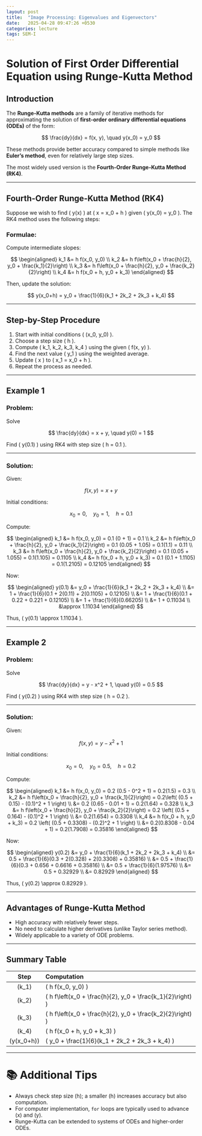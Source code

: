 ```yaml
---
layout: post
title:  "Image Processing: Eigenvalues and Eigenvectors"
date:   2025-04-28 09:47:26 +0530
categories: lecture
tags: SEM-I
---
```


# Solution of First Order Differential Equation using Runge-Kutta Method

## Introduction

The **Runge-Kutta methods** are a family of iterative methods for approximating the solution of **first-order ordinary differential equations (ODEs)** of the form:

$$
\frac{dy}{dx} = f(x, y), \quad y(x_0) = y_0
$$

These methods provide better accuracy compared to simple methods like **Euler’s method**, even for relatively large step sizes.

The most widely used version is the **Fourth-Order Runge-Kutta Method (RK4)**.

---

## Fourth-Order Runge-Kutta Method (RK4)

Suppose we wish to find \( y(x) \) at \( x = x_0 + h \) given \( y(x_0) = y_0 \). The RK4 method uses the following steps:

### Formulae:

Compute intermediate slopes:

$$
\begin{aligned}
k_1 &= h f(x_0, y_0) \\
k_2 &= h f\left(x_0 + \frac{h}{2}, y_0 + \frac{k_1}{2}\right) \\
k_3 &= h f\left(x_0 + \frac{h}{2}, y_0 + \frac{k_2}{2}\right) \\
k_4 &= h f(x_0 + h, y_0 + k_3)
\end{aligned}
$$

Then, update the solution:

$$
y(x_0+h) = y_0 + \frac{1}{6}(k_1 + 2k_2 + 2k_3 + k_4)
$$

---

## Step-by-Step Procedure

1. Start with initial conditions \( (x_0, y_0) \).
2. Choose a step size \( h \).
3. Compute \( k_1, k_2, k_3, k_4 \) using the given \( f(x, y) \).
4. Find the next value \( y_1 \) using the weighted average.
5. Update \( x \) to \( x_1 = x_0 + h \).
6. Repeat the process as needed.

---

## Example 1

### Problem:

Solve

$$
\frac{dy}{dx} = x + y, \quad y(0) = 1
$$

Find \( y(0.1) \) using RK4 with step size \( h = 0.1 \).

---

### Solution:

Given:

$$
f(x,y) = x + y
$$

Initial conditions:

$$
x_0 = 0, \quad y_0 = 1, \quad h = 0.1
$$

Compute:

$$
\begin{aligned}
k_1 &= h f(x_0, y_0) = 0.1 (0 + 1) = 0.1 \\
k_2 &= h f\left(x_0 + \frac{h}{2}, y_0 + \frac{k_1}{2}\right) = 0.1 (0.05 + 1.05) = 0.1(1.1) = 0.11 \\
k_3 &= h f\left(x_0 + \frac{h}{2}, y_0 + \frac{k_2}{2}\right) = 0.1 (0.05 + 1.055) = 0.1(1.105) = 0.1105 \\
k_4 &= h f(x_0 + h, y_0 + k_3) = 0.1 (0.1 + 1.1105) = 0.1(1.2105) = 0.12105
\end{aligned}
$$

Now:

$$
\begin{aligned}
y(0.1) &= y_0 + \frac{1}{6}(k_1 + 2k_2 + 2k_3 + k_4) \\
&= 1 + \frac{1}{6}(0.1 + 2(0.11) + 2(0.1105) + 0.12105) \\
&= 1 + \frac{1}{6}(0.1 + 0.22 + 0.221 + 0.12105) \\
&= 1 + \frac{1}{6}(0.66205) \\
&= 1 + 0.11034 \\
&\approx 1.11034
\end{aligned}
$$

Thus, \( y(0.1) \approx 1.11034 \).

---

## Example 2

### Problem:

Solve

$$
\frac{dy}{dx} = y - x^2 + 1, \quad y(0) = 0.5
$$

Find \( y(0.2) \) using RK4 with step size \( h = 0.2 \).

---

### Solution:

Given:

$$
f(x,y) = y - x^2 + 1
$$

Initial conditions:

$$
x_0 = 0, \quad y_0 = 0.5, \quad h = 0.2
$$

Compute:

$$
\begin{aligned}
k_1 &= h f(x_0, y_0) = 0.2 (0.5 - 0^2 + 1) = 0.2(1.5) = 0.3 \\
k_2 &= h f\left(x_0 + \frac{h}{2}, y_0 + \frac{k_1}{2}\right) = 0.2\left( (0.5 + 0.15) - (0.1)^2 + 1 \right) \\
&= 0.2 (0.65 - 0.01 + 1) = 0.2(1.64) = 0.328 \\
k_3 &= h f\left(x_0 + \frac{h}{2}, y_0 + \frac{k_2}{2}\right) = 0.2 \left( (0.5 + 0.164) - (0.1)^2 + 1 \right) \\
&= 0.2(1.654) = 0.3308 \\
k_4 &= h f(x_0 + h, y_0 + k_3) = 0.2 \left( (0.5 + 0.3308) - (0.2)^2 + 1 \right) \\
&= 0.2(0.8308 - 0.04 + 1) = 0.2(1.7908) = 0.35816
\end{aligned}
$$

Now:

$$
\begin{aligned}
y(0.2) &= y_0 + \frac{1}{6}(k_1 + 2k_2 + 2k_3 + k_4) \\
&= 0.5 + \frac{1}{6}(0.3 + 2(0.328) + 2(0.3308) + 0.35816) \\
&= 0.5 + \frac{1}{6}(0.3 + 0.656 + 0.6616 + 0.35816) \\
&= 0.5 + \frac{1}{6}(1.97576) \\
&= 0.5 + 0.32929 \\
&= 0.82929
\end{aligned}
$$

Thus, \( y(0.2) \approx 0.82929 \).

---

## Advantages of Runge-Kutta Method

- High accuracy with relatively fewer steps.
- No need to calculate higher derivatives (unlike Taylor series method).
- Widely applicable to a variety of ODE problems.

---

## Summary Table

| Step | Computation |
|:----:|:-----------|
| \(k_1\) | \( h f(x_0, y_0) \) |
| \(k_2\) | \( h f\left(x_0 + \frac{h}{2}, y_0 + \frac{k_1}{2}\right) \) |
| \(k_3\) | \( h f\left(x_0 + \frac{h}{2}, y_0 + \frac{k_2}{2}\right) \) |
| \(k_4\) | \( h f(x_0 + h, y_0 + k_3) \) |
| \(y(x_0+h)\) | \( y_0 + \frac{1}{6}(k_1 + 2k_2 + 2k_3 + k_4) \) |

---

# 📚 Additional Tips

- Always check step size \(h\); a smaller \(h\) increases accuracy but also computation.
- For computer implementation, `for` loops are typically used to advance \(x\) and \(y\).
- Runge-Kutta can be extended to systems of ODEs and higher-order ODEs.